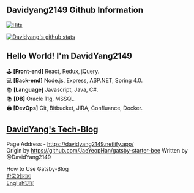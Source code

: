 ## Davidyang2149 Github Information

[![Hits](https://hits.seeyoufarm.com/api/count/incr/badge.svg?url=https%3A%2F%2Fgithub.com%2FDavidYang2149&count_bg=%2379C83D&title_bg=%23555555&title=hits&edge_flat=false)](https://hits.seeyoufarm.com)

[![Davidyang's github stats](https://github-readme-stats.vercel.app/api?username=davidyang2149&theme=calm&show_icons=true)](https://github.com/DavidYang2149/github-readme-stats)

## Hello World! I'm DavidYang2149

🕹️ **[Front-end]** React, Redux, jQuery.  
💻 **[Back-end]** Node.js, Express, ASP.NET, Spring 4.0.  
📚 **[Language]** Javascript, Java, C#.  
📚 **[DB]** Oracle 11g, MSSQL.  
🖨️ **[DevOps]** Git, Bitbucket, JIRA, Confluance, Docker.

## [DavidYang's Tech-Blog](https://davidyang2149.netlify.app)

Page Address - https://davidyang2149.netlify.app/  
Origin by https://github.com/JaeYeopHan/gatsby-starter-bee
Written by @DavidYang2149

How to Use Gatsby-Blog  
[한국어🇰🇷](./README.ko.md)  
[English🇺🇸](./README.en.md)
